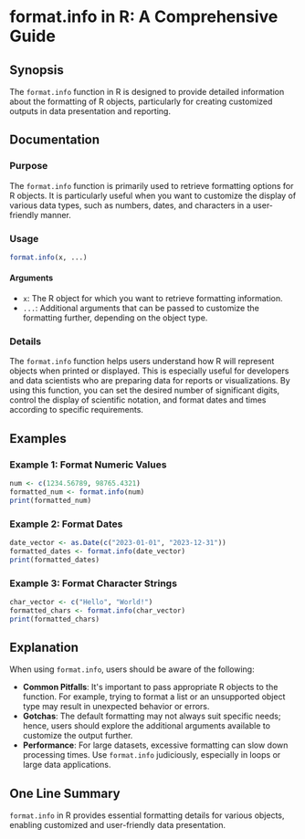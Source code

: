 <!--
Meta Description: # format.info in R: A Comprehensive Guide ## Synopsis The `format.info` function in R is designed to provide detailed information about the formatting...
Meta Keywords: format, info, formatting, data, function
-->

# format.info in R: A Comprehensive Guide

## Synopsis
The `format.info` function in R is designed to provide detailed information about the formatting of R objects, particularly for creating customized outputs in data presentation and reporting.

## Documentation

### Purpose
The `format.info` function is primarily used to retrieve formatting options for R objects. It is particularly useful when you want to customize the display of various data types, such as numbers, dates, and characters in a user-friendly manner.

### Usage
```R
format.info(x, ...)
```

#### Arguments
- `x`: The R object for which you want to retrieve formatting information.
- `...`: Additional arguments that can be passed to customize the formatting further, depending on the object type.

### Details
The `format.info` function helps users understand how R will represent objects when printed or displayed. This is especially useful for developers and data scientists who are preparing data for reports or visualizations. By using this function, you can set the desired number of significant digits, control the display of scientific notation, and format dates and times according to specific requirements.

## Examples

### Example 1: Format Numeric Values
```R
num <- c(1234.56789, 98765.4321)
formatted_num <- format.info(num)
print(formatted_num)
```

### Example 2: Format Dates
```R
date_vector <- as.Date(c("2023-01-01", "2023-12-31"))
formatted_dates <- format.info(date_vector)
print(formatted_dates)
```

### Example 3: Format Character Strings
```R
char_vector <- c("Hello", "World!")
formatted_chars <- format.info(char_vector)
print(formatted_chars)
```

## Explanation
When using `format.info`, users should be aware of the following:

- **Common Pitfalls**: It's important to pass appropriate R objects to the function. For example, trying to format a list or an unsupported object type may result in unexpected behavior or errors.
- **Gotchas**: The default formatting may not always suit specific needs; hence, users should explore the additional arguments available to customize the output further.
- **Performance**: For large datasets, excessive formatting can slow down processing times. Use `format.info` judiciously, especially in loops or large data applications.

## One Line Summary
`format.info` in R provides essential formatting details for various objects, enabling customized and user-friendly data presentation.